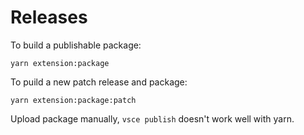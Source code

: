 # Releases

To build a publishable package:

```shell
yarn extension:package
```

To puild a new patch release and package:

```shell
yarn extension:package:patch
```

Upload package manually, `vsce publish` doesn't work well with yarn.
